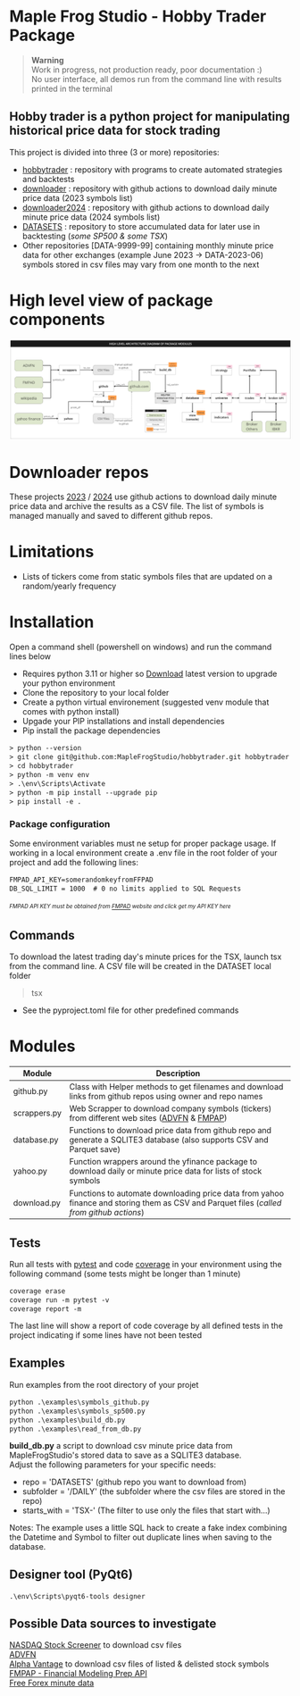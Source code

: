 # Maple Frog Studio - Hobby Trader Package 
>**Warning**  
>Work in progress, not production ready, poor documentation :)  
>No user interface, all demos run from the command line with results printed in the terminal
## Hobby trader is a python project for manipulating historical price data for stock trading  
  
This project is divided into three (3 or more) repositories:
- [hobbytrader](https://github.com/MapleFrogStudio/hobbytrader) : repository with programs to create automated strategies and backtests  
- [downloader](https://github.com/MapleFrogStudio/downloader) : repository with github actions to download daily minute price data (2023 symbols list)  
- [downloader2024](https://github.com/MapleFrogStudio/downloader2024) : repository with github actions to download daily minute price data (2024 symbols list)  
- [DATASETS](https://github.com/MapleFrogStudio/DATASETS) : repository to store accumulated data for later use in backtesting (*some SP500 & some TSX*)    
- Other repositories [DATA-9999-99] containing monthly minute price data for other exchanges (example June 2023 -> DATA-2023-06) symbols stored in csv files may vary from one month to the next    
  

# High level view of package components
![High level module schema](hobbytrader/assets/hobbytrader01.png)


# Downloader repos 
These projects [2023](https://github.com/MapleFrogStudio/downloader) / [2024](https://github.com/MapleFrogStudio/downloader2024) use github actions to download daily minute price data and archive the results as a CSV file. The list of symbols is managed manually and saved to different github repos. 


# Limitations
- Lists of tickers come from static symbols files that are updated on a random/yearly frequency  

# Installation
Open a command shell (powershell on windows) and run the command lines below
- Requires python 3.11 or higher so [Download](https://www.python.org/downloads/) latest version to upgrade your python environment
- Clone the repository to your local folder
- Create a python virtual environement (suggested venv module that comes with python install)
- Upgade your PIP installations and install dependencies
- Pip install the package dependencies
```  
> python --version  
> git clone git@github.com:MapleFrogStudio/hobbytrader.git hobbytrader
> cd hobbytrader
> python -m venv env
> .\env\Scripts\Activate  
> python -m pip install --upgrade pip
> pip install -e .
```
### Package configuration
Some environment variables must ne setup for proper package usage. If working in a local environment create a .env file in the root folder of your project and add the following lines:  
```  
FMPAD_API_KEY=somerandomkeyfromFFPAD
DB_SQL_LIMIT = 1000  # 0 no limits applied to SQL Requests
```
<sup><sub>*FMPAD API KEY must be obtained from [FMPAD](https://site.financialmodelingprep.com/developer/docs/) website and click get my API KEY here*</sub></sup>
   
## Commands  
To download the latest trading day's minute prices for the TSX, launch tsx from the command line. A CSV file will be created in the DATASET local folder
> tsx  
* See the pyproject.toml file for other predefined commands

# Modules 
  
| Module | Description |
| --- | --- |
| github.py   | Class with Helper methods to get filenames and download links from github repos using owner and repo names |
| scrappers.py |  Web Scrapper to download company symbols (tickers) from different web sites ([ADVFN](https://www.advfn.com/investing/stocks/canada/tsx?letter=A) & [FMPAP]((https://site.financialmodelingprep.com/developer/docs/)))|
| database.py |  Functions to download price data from github repo and generate a SQLITE3 database (also supports CSV and Parquet save) |
| yahoo.py | Function wrappers around the yfinance package to download daily or minute price data for lists of stock symbols |
| download.py | Functions to automate downloading price data from yahoo finance and storing them as CSV and Parquet files (*called from github actions*) |


## Tests  
Run all tests with [pytest](https://docs.pytest.org/en) and code [coverage](https://pytest-cov.readthedocs.io/en/latest/) in your environment using the following command (some tests might be longer than 1 minute)  
```
coverage erase  
coverage run -m pytest -v  
coverage report -m  
```  
The last line will show a report of code coverage by all defined tests in the project indicating if some lines have not been tested

## Examples  
Run examples from the root directory of your projet
```
python .\examples\symbols_github.py  
python .\examples\symbols_sp500.py  
python .\examples\build_db.py  
python .\examples\read_from_db.py  
```
**build_db.py** a script to download csv minute price data from MapleFrogStudio's stored data to save as a SQLITE3 database.  
Adjust the following parameters for your specific needs:  
- repo = 'DATASETS' (github repo you want to download from)  
- subfolder = '/DAILY' (the subfolder where the csv files are stored in the repo)
- starts_with = 'TSX-' (The filter to use only the files that start with...)  

Notes: The example uses a little SQL hack to create a fake index combining the Datetime and Symbol to filter out duplicate lines when saving to the database. 

## Designer tool (PyQt6)  
```
.\env\Scripts\pyqt6-tools designer
```

## Possible Data sources to investigate
[NASDAQ Stock Screener](https://www.nasdaq.com/market-activity/stocks/screener) to download csv files  
[ADVFN](https://ca.advfn.com/investing/stocks/canada/tsx?letter=A)  
[Alpha Vantage](https://www.alphavantage.co/documentation/#listing-status) to download csv files of listed & delisted stock symbols  
[FMPAP - Financial Modeling Prep API](https://site.financialmodelingprep.com/developer/docs/)  
[Free Forex minute data](http://www.histdata.com/)

